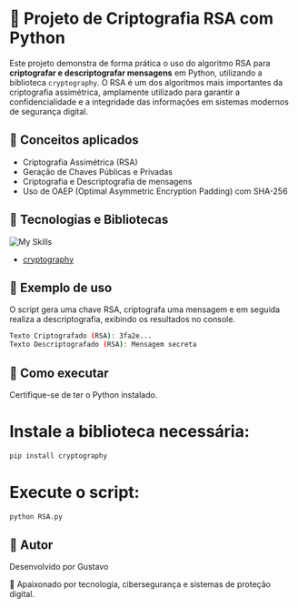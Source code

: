 # 🔐 Projeto de Criptografia RSA com Python

Este projeto demonstra de forma prática o uso do algoritmo RSA para **criptografar e descriptografar mensagens** em Python, utilizando a biblioteca `cryptography`. O RSA é um dos algoritmos mais importantes da criptografia assimétrica, amplamente utilizado para garantir a confidencialidade e a integridade das informações em sistemas modernos de segurança digital.

## 🧠 Conceitos aplicados

- Criptografia Assimétrica (RSA)
- Geração de Chaves Públicas e Privadas
- Criptografia e Descriptografia de mensagens
- Uso de OAEP (Optimal Asymmetric Encryption Padding) com SHA-256

## 📂 Tecnologias e Bibliotecas
![My Skills](https://go-skill-icons.vercel.app/api/icons?i=github,vscode,python,cryptography)
- [cryptography](https://cryptography.io/en/latest/)

## 🧪 Exemplo de uso

O script gera uma chave RSA, criptografa uma mensagem e em seguida realiza a descriptografia, exibindo os resultados no console.

```bash
Texto Criptografado (RSA): 3fa2e...
Texto Descriptografado (RSA): Mensagem secreta
```

## 📌 Como executar
Certifique-se de ter o Python instalado.

# Instale a biblioteca necessária:

```bash
pip install cryptography
```
# Execute o script:
```bash
python RSA.py
```

## 🙌 Autor
Desenvolvido por Gustavo

📌 Apaixonado por tecnologia, cibersegurança e sistemas de proteção digital.
